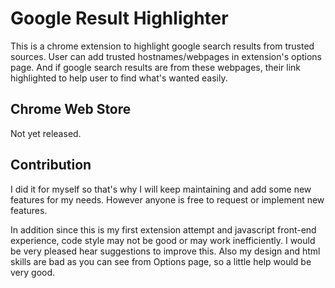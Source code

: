 # Google Result Highlighter

This is a chrome extension to highlight google search results from trusted sources. User can add trusted hostnames/webpages in extension's options page. And if google search results are from these webpages, their link highlighted to help user to find what's wanted easily.

## Chrome Web Store

Not yet released.

## Contribution

I did it for myself so that's why I will keep maintaining and add some new features for my needs. However anyone is free to request or implement new features.

In addition since this is my first extension attempt and javascript front-end experience, code style may not be good or may work inefficiently. I would be very pleased hear suggestions to improve this. Also my design and html skills are bad as you can see from Options page, so a little help would be very good.